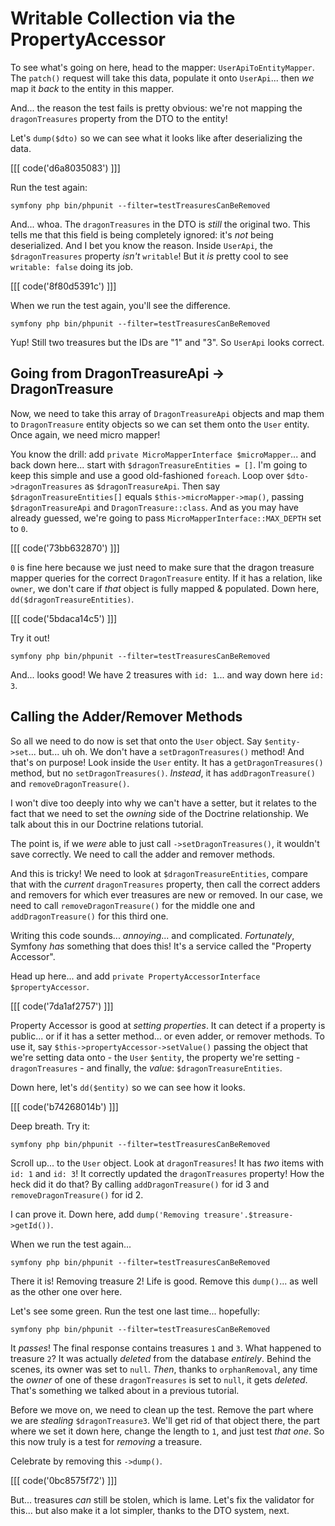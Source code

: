 # Writable Collection via the PropertyAccessor

To see what's going on here, head to the mapper: `UserApiToEntityMapper`. The
`patch()` request will take this data, populate it onto `UserApi`... then *we* map
it *back* to the entity in this mapper.

And... the reason the test fails is pretty obvious: we're not mapping the
`dragonTreasures` property from the DTO to the entity!

Let's `dump($dto)` so we can see what it looks like after deserializing the
data.

[[[ code('d6a8035083') ]]]

Run the test again:

```terminal-silent
symfony php bin/phpunit --filter=testTreasuresCanBeRemoved
```

And... whoa. The `dragonTreasures` in the DTO is *still* the original two. This
tells me that this field is being completely ignored: it's *not* being
deserialized. And I bet you know the reason. Inside `UserApi`, the `$dragonTreasures`
property *isn't* `writable`! But it *is* pretty cool to see `writable: false` doing
its job.

[[[ code('8f80d5391c') ]]]

When we run the test again, you'll see the difference.

```terminal-silent
symfony php bin/phpunit --filter=testTreasuresCanBeRemoved
```

Yup! Still two treasures but the IDs are "1" and "3". So `UserApi` looks correct.

## Going from DragonTreasureApi -> DragonTreasure

Now, we need to take this array of `DragonTreasureApi` objects and map them to
`DragonTreasure` entity objects so we can set them onto the `User` entity. Once again,
we need micro mapper!

You know the drill: add `private MicroMapperInterface $microMapper`... and back down
here... start with `$dragonTreasureEntities = []`. I'm going to keep this simple
and use a good old-fashioned `foreach`. Loop over `$dto->dragonTreasures` as
`$dragonTreasureApi`. Then say `$dragonTreasureEntities[]` equals
`$this->microMapper->map()`, passing `$dragonTreasureApi` and `DragonTreasure::class`.
And as you may have already guessed, we're going to pass
`MicroMapperInterface::MAX_DEPTH` set to `0`.

[[[ code('73bb632870') ]]]

`0` is fine here because we just need to make sure that the dragon treasure
mapper queries for the correct `DragonTreasure` entity. If it has a relation,
like `owner`, we don't care if *that* object is fully mapped & populated.
Down here, `dd($dragonTreasureEntities)`.

[[[ code('5bdaca14c5') ]]]

Try it out!

```terminal-silent
symfony php bin/phpunit --filter=testTreasuresCanBeRemoved
```

And... looks good! We have 2 treasures with `id: 1`... and way down here
`id: 3`.

## Calling the Adder/Remover Methods

So all we need to do now is set that onto the `User` object. Say `$entity->set`...
but... uh oh. We don't have a `setDragonTreasures()` method! And that's on purpose!
Look inside the `User` entity. It has a `getDragonTreasures()` method, but
no `setDragonTreasures()`. *Instead*, it has `addDragonTreasure()`
and `removeDragonTreasure()`.

I won't dive too deeply into why we can't have a setter, but it relates to the
fact that we need to set the *owning* side of the Doctrine relationship. We talk
about this in our Doctrine relations tutorial.

The point is, if we *were* able to just call `->setDragonTreasures()`, it wouldn't
save correctly. We need to call the adder and remover methods.

And this is tricky! We need to look at `$dragonTreasureEntities`, compare that with
the *current* `dragonTreasures` property, then call the correct adders and removers
for which ever treasures are new or removed. In our case, we need to call
`removeDragonTreasure()` for the middle one and `addDragonTreasure()` for this
third one.

Writing this code sounds... *annoying*... and complicated. *Fortunately*, Symfony
*has* something that does this! It's a service called the "Property Accessor".

Head up here... and add `private PropertyAccessorInterface $propertyAccessor`.

[[[ code('7da1af2757') ]]]

Property Accessor is good at *setting properties*. It can detect if a property is
public... or if it has a setter method... or even adder, or remover methods.
To use it, say `$this->propertyAccessor->setValue()` passing the object that we're
setting data onto - the `User` `$entity`, the property we're setting -
`dragonTreasures` - and finally, the *value*: `$dragonTreasureEntities`.

Down here, let's `dd($entity)` so we can see how it looks.

[[[ code('b74268014b') ]]]

Deep breath. Try it:

```terminal-silent
symfony php bin/phpunit --filter=testTreasuresCanBeRemoved
```

Scroll up... to the `User` object. Look at `dragonTreasures`! It has *two*
items with `id: 1` and `id: 3`! It correctly updated the `dragonTreasures` property!
How the heck did it do that? By calling `addDragonTreasure()` for id 3 and
`removeDragonTreasure()` for id 2.

I can prove it. Down here, add `dump('Removing treasure'.$treasure->getId())`.

When we run the test again...

```terminal-silent
symfony php bin/phpunit --filter=testTreasuresCanBeRemoved
```

There it is! Removing treasure 2! Life is good. Remove this `dump()`... as well as
the other one over here.

Let's see some green. Run the test one last time... hopefully:

```terminal-silent
symfony php bin/phpunit --filter=testTreasuresCanBeRemoved
```

It *passes*! The final response contains treasures `1` and `3`. What happened
to treasure `2`? It was actually *deleted* from the database *entirely*. Behind the
scenes, its owner was set to `null`. *Then*, thanks to `orphanRemoval`, any time
the *owner* of one of these `dragonTreasures` is set to `null`, it gets *deleted*.
That's something we talked about in a previous tutorial.

Before we move on, we need to clean up the test. Remove the
part where we are *stealing* `$dragonTreasure3`. We'll get rid of that object there,
the part where we set it down here, change the length to `1`, and just test
*that one*. So this now truly is a test for *removing* a treasure.

Celebrate by removing this `->dump()`.

[[[ code('0bc8575f72') ]]]

But... treasures *can* still be stolen, which is lame. Let's fix the validator
for this... but also make it a lot simpler, thanks to the DTO system, next.
